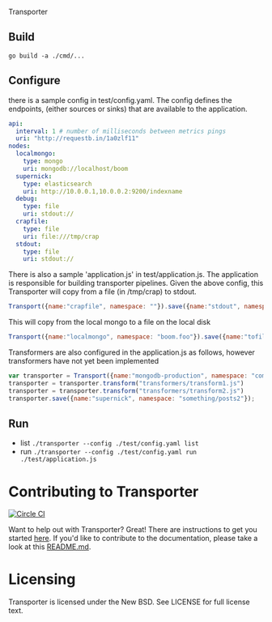 Transporter

Build
-----
`go build -a ./cmd/...`


Configure
---------
there is a sample config in test/config.yaml.  The config defines the endpoints, (either sources or sinks) that are available to the application.
```yaml
api:
  interval: 1 # number of milliseconds between metrics pings
  uri: "http://requestb.in/1a0zlf11"
nodes:
  localmongo:
    type: mongo
    uri: mongodb://localhost/boom
  supernick:
    type: elasticsearch
    uri: http://10.0.0.1,10.0.0.2:9200/indexname
  debug:
    type: file
    uri: stdout://
  crapfile:
    type: file
    uri: file:///tmp/crap
  stdout:
    type: file
    uri: stdout://
```

There is also a sample 'application.js' in test/application.js.  The application is responsible for building transporter pipelines.
Given the above config, this Transporter will copy from a file (in /tmp/crap) to stdout.
```js
Transport({name:"crapfile", namespace: ""}).save({name:"stdout", namespace: ""})
```

This will copy from the local mongo to a file on the local disk
```js
Transport({name:"localmongo", namespace: "boom.foo"}).save({name:"tofile", namespace: ""})
```

Transformers are also configured in the application.js as follows, however transformers have not yet been implemented
```js
var transporter = Transport({name:"mongodb-production", namespace: "compose.milestones2"})
transporter = transporter.transform("transformers/transform1.js")
transporter = transporter.transform("transformers/transform2.js")
transporter.save({name:"supernick", namespace: "something/posts2"});

```
Run
---

- list `./transporter --config ./test/config.yaml list`
- run `./transporter --config ./test/config.yaml run ./test/application.js`


Contributing to Transporter
======================

[![Circle CI](https://circleci.com/gh/compose/transporter/tree/master.png?style=badge)](https://circleci.com/gh/compose/transporter/tree/master)

Want to help out with Transporter? Great! There are instructions to get you
started [here](CONTRIBUTING.md). If you'd like to contribute to the
documentation, please take a look at this [README.md](https://github.com/docker/docker/blob/master/docs/README.md).



Licensing
=========
Transporter is licensed under the New BSD. See LICENSE for full license text.

